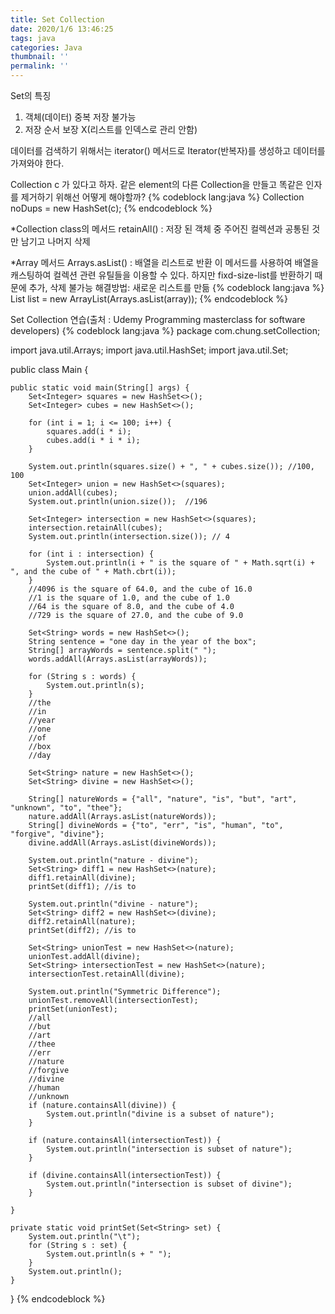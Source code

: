 ```yaml
---
title: Set Collection
date: 2020/1/6 13:46:25
tags: java
categories: Java
thumbnail: ''
permalink: ''
---
```


Set의 특징
  1. 객체(데이터) 중복 저장 불가능
  2. 저장 순서 보장 X(리스트를 인덱스로 관리 안함)

데이터를 검색하기 위해서는 iterator() 메서드로 Iterator(반복자)를 생성하고 데이터를 가져와야 한다.

<!-- excerpt -->


Collection c 가 있다고 하자.
같은 element의 다른 Collection을 만들고 똑같은 인자를 제거하기 위해선 어떻게 해야할까?
{% codeblock lang:java %}
Collection<Type> noDups = new HashSet<Type>(c);
{% endcodeblock %}

*Collection class의 메서드
    retainAll() : 저장 된 객체 중 주어진 컬렉션과 공통된 것만 남기고 나머지 삭제

*Array 메서드
    Arrays.asList()
        : 배열을 리스트로 반환
        이 메서드를 사용하여 배열을 캐스팅하여 컬렉션 관련 유틸들을 이용할 수 있다.
        하지만 fixd-size-list를 반환하기 때문에 추가, 삭제 불가능
해결방법: 새로운 리스트를 만듦
{% codeblock lang:java %}
List<String> list = new ArrayList(Arrays.asList(array));
{% endcodeblock %}

Set Collection 연습(출처 : Udemy Programming masterclass for software developers)
{% codeblock lang:java %}
package com.chung.setCollection;

import java.util.Arrays;
import java.util.HashSet;
import java.util.Set;

public class Main {

    public static void main(String[] args) {
        Set<Integer> squares = new HashSet<>();
        Set<Integer> cubes = new HashSet<>();

        for (int i = 1; i <= 100; i++) {
            squares.add(i * i);
            cubes.add(i * i * i);
        }

        System.out.println(squares.size() + ", " + cubes.size()); //100, 100
        Set<Integer> union = new HashSet<>(squares);
        union.addAll(cubes);
        System.out.println(union.size());  //196

        Set<Integer> intersection = new HashSet<>(squares);
        intersection.retainAll(cubes);
        System.out.println(intersection.size()); // 4

        for (int i : intersection) {
            System.out.println(i + " is the square of " + Math.sqrt(i) + ", and the cube of " + Math.cbrt(i));
        }
        //4096 is the square of 64.0, and the cube of 16.0
        //1 is the square of 1.0, and the cube of 1.0
        //64 is the square of 8.0, and the cube of 4.0
        //729 is the square of 27.0, and the cube of 9.0

        Set<String> words = new HashSet<>();
        String sentence = "one day in the year of the box";
        String[] arrayWords = sentence.split(" ");
        words.addAll(Arrays.asList(arrayWords));

        for (String s : words) {
            System.out.println(s);
        }
        //the
        //in
        //year
        //one
        //of
        //box
        //day

        Set<String> nature = new HashSet<>();
        Set<String> divine = new HashSet<>();

        String[] natureWords = {"all", "nature", "is", "but", "art", "unknown", "to", "thee"};
        nature.addAll(Arrays.asList(natureWords));
        String[] divineWords = {"to", "err", "is", "human", "to", "forgive", "divine"};
        divine.addAll(Arrays.asList(divineWords));

        System.out.println("nature - divine");
        Set<String> diff1 = new HashSet<>(nature);
        diff1.retainAll(divine);
        printSet(diff1); //is to

        System.out.println("divine - nature");
        Set<String> diff2 = new HashSet<>(divine);
        diff2.retainAll(nature);
        printSet(diff2); //is to

        Set<String> unionTest = new HashSet<>(nature);
        unionTest.addAll(divine);
        Set<String> intersectionTest = new HashSet<>(nature);
        intersectionTest.retainAll(divine);

        System.out.println("Symmetric Difference");
        unionTest.removeAll(intersectionTest);
        printSet(unionTest);
        //all
        //but
        //art
        //thee
        //err
        //nature
        //forgive
        //divine
        //human
        //unknown
        if (nature.containsAll(divine)) {
            System.out.println("divine is a subset of nature");
        }

        if (nature.containsAll(intersectionTest)) {
            System.out.println("intersection is subset of nature");
        }

        if (divine.containsAll(intersectionTest)) {
            System.out.println("intersection is subset of divine");
        }

    }

    private static void printSet(Set<String> set) {
        System.out.println("\t");
        for (String s : set) {
            System.out.println(s + " ");
        }
        System.out.println();
    }

}
{% endcodeblock %}




<!-- toc -->